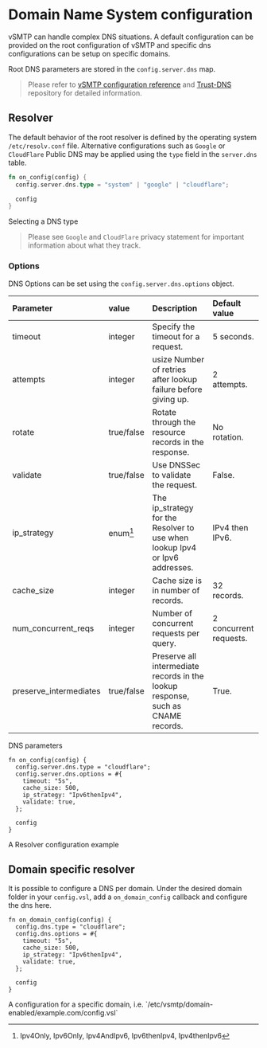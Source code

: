 # Domain Name System configuration

vSMTP can handle complex DNS situations. A default configuration can be provided on the root configuration of vSMTP and specific dns configurations can be setup on specific domains.

Root DNS parameters are stored in the `config.server.dns` map.

> Please refer to [vSMTP configuration reference] and [Trust-DNS] repository for detailed information.

[vSMTP configuration reference]: ../ref/vSL/api/var::cfg.md
[Trust-DNS]: https://github.com/bluejekyll/trust-dns

## Resolver

The default behavior of the root resolver is defined by the operating system `/etc/resolv.conf` file. Alternative configurations such as `Google` or `CloudFlare` Public DNS may be applied using the `type` field in the `server.dns` table.

```rust
fn on_config(config) {
  config.server.dns.type = "system" | "google" | "cloudflare";

  config
}
```
<p class="ann"> Selecting a DNS type </p>

> Please see `Google` and `CloudFlare` privacy statement for important information about what they track.

### Options

DNS Options can be set using the `config.server.dns.options` object.

| Parameter              | value      | Description                                                                      | Default value          |
| :--------------------- | :--------- | :------------------------------------------------------------------------------- | :--------------------- |
| timeout                | integer    | Specify the timeout for a request.                                               | 5 seconds.             |
| attempts               | integer    | usize Number of retries after lookup failure before giving up.                   | 2 attempts.            |
| rotate                 | true/false | Rotate through the resource records in the response.                             | No rotation.           |
| validate               | true/false | Use DNSSec to validate the request.                                              | False.                 |
| ip_strategy            | enum[^ip]  | The ip_strategy for the Resolver to use when lookup Ipv4 or Ipv6 addresses.      | IPv4 then IPv6.        |
| cache_size             | integer    | Cache size is in number of records.                                              | 32 records.            |
| num_concurrent_reqs    | integer    | Number of concurrent requests per query.                                         | 2 concurrent requests. |
| preserve_intermediates | true/false | Preserve all intermediate records in the lookup response, such as CNAME records. | True.                  |
<p class="ann"> DNS parameters </p>

[^ip]: Ipv4Only, Ipv6Only, Ipv4AndIpv6, Ipv6thenIpv4, Ipv4thenIpv6

```rust,ignore
fn on_config(config) {
  config.server.dns.type = "cloudflare";
  config.server.dns.options = #{
    timeout: "5s",
    cache_size: 500,
    ip_strategy: "Ipv6thenIpv4",
    validate: true,
  };

  config
}
```
<p class="ann"> A Resolver configuration example </p>

## Domain specific resolver

It is possible to configure a DNS per domain. Under the desired domain folder in your `config.vsl`, add a `on_domain_config` callback and configure the dns here.

```rust,ignore
fn on_domain_config(config) {
  config.dns.type = "cloudflare";
  config.dns.options = #{
    timeout: "5s",
    cache_size: 500,
    ip_strategy: "Ipv6thenIpv4",
    validate: true,
  };

  config
}
```
<p class="ann"> A configuration for a specific domain, i.e. `/etc/vsmtp/domain-enabled/example.com/config.vsl` </p>
